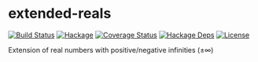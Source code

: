 extended-reals
==============

[![Build Status](https://secure.travis-ci.org/msakai/extended-reals.png?branch=master)](http://travis-ci.org/msakai/extended-reals) [![Hackage](https://img.shields.io/hackage/v/extended-reals.svg)](https://hackage.haskell.org/package/extended-reals) [![Coverage Status](https://coveralls.io/repos/msakai/extended-reals/badge.svg?branch=master)](https://coveralls.io/r/msakai/extended-reals?branch=master)
[![Hackage Deps](https://img.shields.io/hackage-deps/v/extended-reals.svg)](https://packdeps.haskellers.com/feed?needle=extended-reals)
[![License](https://img.shields.io/badge/License-BSD%203--Clause-blue.svg)](https://opensource.org/licenses/BSD-3-Clause)

Extension of real numbers with positive/negative infinities (±∞)
